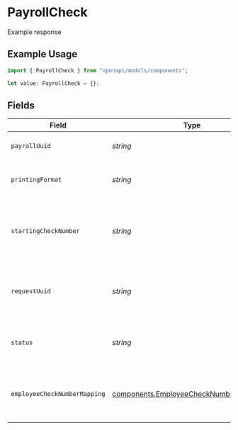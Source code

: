 # PayrollCheck

Example response

## Example Usage

```typescript
import { PayrollCheck } from "openapi/models/components";

let value: PayrollCheck = {};
```

## Fields

| Field                                                                                            | Type                                                                                             | Required                                                                                         | Description                                                                                      |
| ------------------------------------------------------------------------------------------------ | ------------------------------------------------------------------------------------------------ | ------------------------------------------------------------------------------------------------ | ------------------------------------------------------------------------------------------------ |
| `payrollUuid`                                                                                    | *string*                                                                                         | :heavy_minus_sign:                                                                               | A unique identifier of the payroll.                                                              |
| `printingFormat`                                                                                 | *string*                                                                                         | :heavy_minus_sign:                                                                               | The format the checks will be printed.                                                           |
| `startingCheckNumber`                                                                            | *string*                                                                                         | :heavy_minus_sign:                                                                               | The starting check number for the checks being printed.                                          |
| `requestUuid`                                                                                    | *string*                                                                                         | :heavy_minus_sign:                                                                               | A unique identifier of the Generated Document request                                            |
| `status`                                                                                         | *string*                                                                                         | :heavy_minus_sign:                                                                               | Current status of the Generated Document                                                         |
| `employeeCheckNumberMapping`                                                                     | [components.EmployeeCheckNumberMapping](../../models/components/employeechecknumbermapping.md)[] | :heavy_minus_sign:                                                                               | An array of mapping employee uuids to their check numbers                                        |